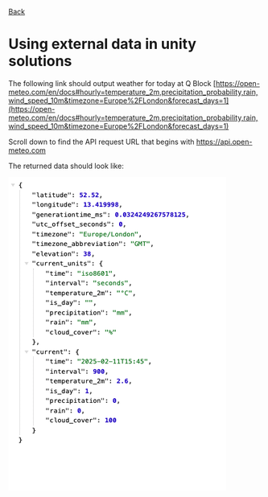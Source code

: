 [Back](https://uwetom.github.io/media-production-worksheets)

# Using external data in unity solutions

The following link should output weather for today at Q Block
[https://open-meteo.com/en/docs#hourly=temperature_2m,precipitation_probability,rain,wind_speed_10m&timezone=Europe%2FLondon&forecast_days=1](https://open-meteo.com/en/docs#hourly=temperature_2m,precipitation_probability,rain,wind_speed_10m&timezone=Europe%2FLondon&forecast_days=1)

Scroll down to find the API request URL that begins with https://api.open-meteo.com

The returned data should look like:

![enter image description here](https://raw.githubusercontent.com/uwetom/media-production-worksheets/master/wk15-using-external-data/images/meteo-api-1.png)
<!--stackedit_data:
eyJoaXN0b3J5IjpbLTE4ODY5OTMwNzYsMTAzMTM1NTY3NywtMT
E5NjAwOTQ2NF19
-->
